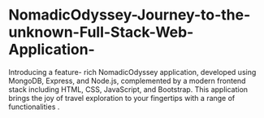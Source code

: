 # NomadicOdyssey-Journey-to-the-unknown-Full-Stack-Web-Application-
Introducing a feature- rich NomadicOdyssey application, developed using MongoDB, Express, and Node.js, complemented by a modern frontend stack including HTML, CSS, JavaScript, and Bootstrap. This application brings the joy of travel exploration to your fingertips with a range of functionalities .
